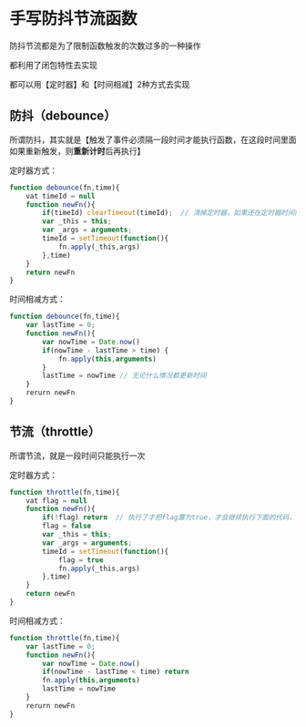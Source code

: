 # 手写防抖节流函数

防抖节流都是为了限制函数触发的次数过多的一种操作

都利用了闭包特性去实现

都可以用【定时器】和【时间相减】2种方式去实现


## 防抖（debounce）

所谓防抖，其实就是【触发了事件必须隔一段时间才能执行函数，在这段时间里面如果重新触发，则**重新计时**后再执行】

定时器方式：

```javascript
function debounce(fn,time){
	vat timeId = null
	function newFn(){
		if(timeId) clearTimeout(timeId);  // 清掉定时器，如果还在定时器时间内则取消事件，重新给一个新的定时器
		var _this = this;
		var _args = arguments;
		timeId = setTimeout(function(){
			fn.apply(_this,args)
		},time)
	}
	return newFn
}
```


时间相减方式：

```javascript
function debounce(fn,time){
	var lastTime = 0;
	function newFn(){
		var nowTime = Date.now()
		if(nowTime - lastTime > time) {
			fn.apply(this,arguments)
		}
		lastTime = nowTime // 无论什么情况都更新时间
	}
	rerurn newFn
}

```


## 节流（throttle）

所谓节流，就是一段时间只能执行一次

定时器方式：

```javascript
function throttle(fn,time){
	vat flag = null
	function newFn(){
		if(!flag) return  // 执行了才把flag置为true，才会继续执行下面的代码，重新把flag置为false，重新给一个定时器
		flag = false
		var _this = this;
		var _args = arguments;
		timeId = setTimeout(function(){
			flag = true
			fn.apply(_this,args)
		},time)
	}
	return newFn
}

```


时间相减方式：

```javascript
function throttle(fn,time){
	var lastTime = 0;
	function newFn(){
		var nowTime = Date.now()
		if(nowTime - lastTime < time) return
		fn.apply(this,arguments)
		lastTime = nowTime
	}
	rerurn newFn
}
```
